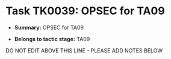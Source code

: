 # Task TK0039: OPSEC for TA09

* **Summary:** OPSEC for TA09

* **Belongs to tactic stage:** TA09

DO NOT EDIT ABOVE THIS LINE - PLEASE ADD NOTES BELOW